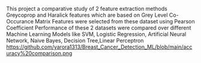 This project a comparative study of 2 feature extraction methods Greycoprop and Haralick features which are based on Grey Level Co-Occurance Matrix 
Features were selected from these dataset using Pearson Coefficient 
Performance of these 2 datasets were compared over different Machine Learning Models like SVM, Logistic Regression, Artificial Neural Network, Naive Bayes, Decision Tree,Linear Perceptron
https://github.com/yarora1313/Breast_Cancer_Detection_ML/blob/main/accuracy%20comparison.png
